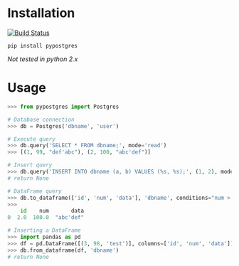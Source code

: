 # Installation
[![Build Status](https://travis-ci.org/marcelluzs/pypostgres.svg?branch=master)](https://travis-ci.org/marcelluzs/pypostgres)

```
pip install pypostgres
```

*Not tested in python 2.x*

# Usage

```python
>>> from pypostgres import Postgres

# Database connection
>>> db = Postgres('dbname', 'user')

# Execute query
>>> db.query('SELECT * FROM dbname;', mode='read')
>>> [(1, 99, "def'abc"), (2, 100, "abc'def")]

# Insert query
>>> db.query('INSERT INTO dbname (a, b) VALUES (%s, %s);', (1, 2), mode='write')
# return None

# DataFrame query
>>> db.to_dataframe(['id', 'num', 'data'], 'dbname', conditions="num > 1")
>>> 
    id    num       data
0  2.0  100.0  "abc'def"

# Inserting a DataFrame
>>> import pandas as pd
>>> df = pd.DataFrame([(3, 98, 'test')], columns=['id', 'num', 'data'])
>>> db.from_dataframe(df, 'dbname')
# return None
```
